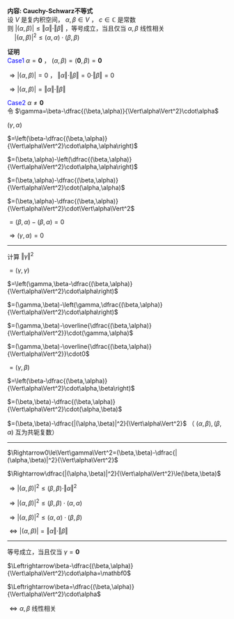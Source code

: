 **内容: Cauchy-Schwarz不等式**    
设 $V$ 是复内积空间， $\alpha,\beta\in V$ ， $c\in\mathbb{C}$ 是常数    
则 $\vert(\alpha,\beta)\vert\leq\Vert\alpha\Vert\cdot\Vert\beta\Vert$ ，等号成立，当且仅当 $\alpha,\beta$ 线性相关    
 $\quad\vert(\alpha,\beta)\vert^2\leq(\alpha,\alpha)\cdot(\beta,\beta)$     
    
**证明**    
<font color=blue>Case1</font>  $\alpha=\mathbf0$ ， $(\alpha,\beta)=(\mathbf0,\beta)=\mathbf0$     
    
 $\Rightarrow\vert(\alpha,\beta)\vert=0$ ， $\Vert\alpha\Vert\cdot\Vert\beta\Vert=0\cdot\Vert\beta\Vert=0$     
    
 $\Rightarrow\vert(\alpha,\beta)\vert=\Vert\alpha\Vert\cdot\Vert\beta\Vert$     
    
<font color=blue>Case2</font>  $\alpha\neq\mathbf0$     
令 $\gamma=\beta-\dfrac{(\beta,\alpha)}{\Vert\alpha\Vert^2}\cdot\alpha$     
    
 $(\gamma,\alpha)$     
    
 $=\left(\beta-\dfrac{(\beta,\alpha)}{\Vert\alpha\Vert^2}\cdot\alpha,\alpha\right)$     
    
 $=(\beta,\alpha)-\left(\dfrac{(\beta,\alpha)}{\Vert\alpha\Vert^2}\cdot\alpha,\alpha\right)$     
    
 $=(\beta,\alpha)-\dfrac{(\beta,\alpha)}{\Vert\alpha\Vert^2}\cdot(\alpha,\alpha)$     
    
 $=(\beta,\alpha)-\dfrac{(\beta,\alpha)}{\Vert\alpha\Vert^2}\cdot\Vert\alpha\Vert^2$     
    
 $=(\beta,\alpha)-(\beta,\alpha)=0$     
    
 $\Rightarrow(\gamma,\alpha)=0$     
    
---    
    
计算  $\Vert\gamma\Vert^2$     
    
 $=(\gamma,\gamma)$     
    
 $=\left(\gamma,\beta-\dfrac{(\beta,\alpha)}{\Vert\alpha\Vert^2}\cdot\alpha\right)$     
    
 $=(\gamma,\beta)-\left(\gamma,\dfrac{(\beta,\alpha)}{\Vert\alpha\Vert^2}\cdot\alpha\right)$     
    
 $=(\gamma,\beta)-\overline{\dfrac{(\beta,\alpha)}{\Vert\alpha\Vert^2}}\cdot(\gamma,\alpha)$     
    
 $=(\gamma,\beta)-\overline{\dfrac{(\beta,\alpha)}{\Vert\alpha\Vert^2}}\cdot0$     
    
 $=(\gamma,\beta)$     
    
 $=\left(\beta-\dfrac{(\beta,\alpha)}{\Vert\alpha\Vert^2}\cdot\alpha,\beta\right)$     
    
 $=(\beta,\beta)-\dfrac{(\beta,\alpha)}{\Vert\alpha\Vert^2}\cdot(\alpha,\beta)$     
    
 $=(\beta,\beta)-\dfrac{|(\alpha,\beta)|^2}{\Vert\alpha\Vert^2}$ （ $(\alpha,\beta),(\beta,\alpha)$ 互为共轭复数）    
    
---    
    
 $\Rightarrow0\le\Vert\gamma\Vert^2=(\beta,\beta)-\dfrac{|(\alpha,\beta)|^2}{\Vert\alpha\Vert^2}$     
    
 $\Rightarrow\dfrac{|(\alpha,\beta)|^2}{\Vert\alpha\Vert^2}\le(\beta,\beta)$     
    
 $\Rightarrow|(\alpha,\beta)|^2\le(\beta,\beta)\cdot\Vert\alpha\Vert^2$     
    
 $\Rightarrow|(\alpha,\beta)|^2\le(\beta,\beta)\cdot(\alpha,\alpha)$     
    
 $\Rightarrow|(\alpha,\beta)|^2\le(\alpha,\alpha)\cdot(\beta,\beta)$     
    
 $\Leftrightarrow\vert(\alpha,\beta)\vert=\Vert\alpha\Vert\cdot\Vert\beta\Vert$     
    
---    
    
等号成立，当且仅当 $\gamma=\mathbf0$     
    
 $\Leftrightarrow\beta-\dfrac{(\beta,\alpha)}{\Vert\alpha\Vert^2}\cdot\alpha=\mathbf0$     
    
 $\Leftrightarrow\beta=\dfrac{(\beta,\alpha)}{\Vert\alpha\Vert^2}\cdot\alpha$     
    
 $\Leftrightarrow\alpha,\beta$  线性相关    
